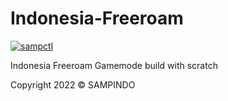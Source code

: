 # Indonesia-Freeroam

[![sampctl](https://img.shields.io/badge/sampctl-Indonesia--Freeroam-2f2f2f.svg?style=for-the-badge)](https://github.com/SAMPINDO/Indonesia-Freeroam)

Indonesia Freeroam Gamemode build with scratch


Copyright 2022 © SAMPINDO
